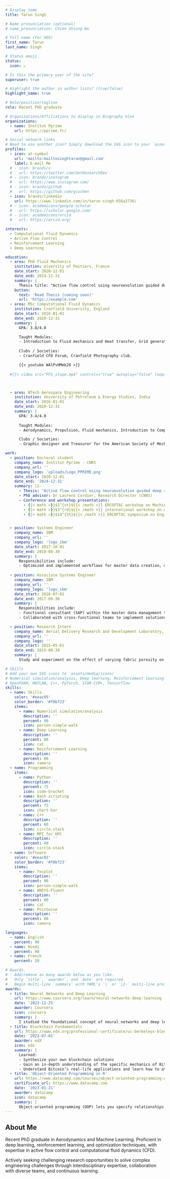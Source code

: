 ```yaml
---
# Display name
title: Tarun Singh

# Name pronunciation (optional)
# name_pronunciation: Chien Shiung Wu

# Full name (for SEO)
first_name: Tarun
last_name: Singh

# Status emoji
status:
  icon: ☕️

# Is this the primary user of the site?
superuser: true

# Highlight the author in author lists? (true/false)
highlight_name: true

# Role/position/tagline
role: Recent PhD graduate

# Organizations/Affiliations to display in Biography blox
organizations:
  - name: Institut Pprime
    url: https://pprime.fr/

# Social network links
# Need to use another icon? Simply download the SVG icon to your `assets/media/icons/` folder.
profiles:
  - icon: at-symbol
    url: 'mailto:mailtosinghtarun@gmail.com'
    label: E-mail Me
  # - icon: brands/x
  #   url: https://twitter.com/GetResearchDev
  # - icon: brands/instagram
  #   url: https://www.instagram.com/
  # - icon: brands/github
  #   url: https://github.com/gcushen
  - icon: brands/linkedin
    url: https://www.linkedin.com/in/tarun-singh-656a2736/
  # - icon: academicons/google-scholar
  #   url: https://scholar.google.com/
  # - icon: academicons/orcid
  #   url: https://orcid.org/

interests:
  - Computational Fluid Dynamics
  - Active Flow Control
  - Reinforcement Learning
  - Deep Learning

education:
  - area: PhD Fluid Mechanics
    institution: Uiversity of Poitiers, France
    date_start: 2020-12-01
    date_end: 2024-12-31
    summary: |
      Thesis title: "Active flow control using neuroevolution guided deep reinforcement learning". Supervised by [Dr Laurent Cordier](https://scholar.google.fr/citations?user=gBmB6loAAAAJ&hl=en), Prof [Ronan Fablet](https://scholar.google.fr/citations?user=0donG7gAAAAJ&hl=en).
    button:
      text: 'Read Thesis (coming soon)'
      url: 'https://example.com'
  - area: MSc Computational Fluid Dynamics
    institution: Cranfield University, England
    date_start: 2016-01-01
    date_end: 2020-12-31
    summary: |
      GPA: 3.8/4.0

      Taught Modules:
      - Introduction to Fluid mechanics and Heat transfer, Grid generation / CAD, Numerical methods and High-Performance Computing, Numerical modelling for Incompressible / Compressible flows, Turbulence Modelling, CFD for Aerospace applications and Rotating wings, CFD for Fluid-Structure Interaction, Data analysis and uncertainty, Role of experimental data in CFD.
      
      Clubs / Societies:
      - Cranfield CFD Forum, Cranfield Photography club.

      {{< youtube WAlPvHMmk28 >}}
      
  #{{< video src="FFS_slope.mp4" controls="true" autoplay="false" loop="true" >}}



  - area: BTech Aerospace Engineering
    institution: University of Petroleum & Energy Studies, India
    date_start: 2016-01-01
    date_end: 2020-12-31
    summary: |
      GPA: 3.4/4.0
      
      Taught Modules:
      - Aerodynamics, Propulsion, Fluid mechanics, Introduction to Computational Fluid Dynamics, Aircraft design, Aircraft structures, Vibrational Analysis, Thermodynamics, Heat transfer, Flight mechanics, Spacecraft Dynamics and attitude control, Orbital mechanics.

      Clubs / Societies:
      - Graphic designer and Treasurer for the American Society of Mechanical Engineers (ASME) collegiate society.

work:
  - position: Doctoral student
    company_name: Institut Pprime - CNRS
    company_url: ''
    company_logo: 'uploads/Logo_PPRIME.png'
    date_start: 2020-12-01
    date_end: '2024-12-31'
    summary: |2-
      - Thesis: "Active flow control using neuroevolution guided deep reinforcement learning".
      - PhD advisor: Dr Laurent Cordier, Research Director (CNRS)
      - Conference and workshop presentations:
        - {{< math >}}$1^{st}${{< /math >}} ERCOFTAC workshop on Machine Learning for Fluid Dynamics (ML4Fluids). Sorbonne University, Paris (03/2024).
        - {{< math >}}$3^{rd}${{< /math >}} international workshop on Artificial Intelligence and Augmented Engineering (AIAE’23). Pascal institute, University of Paris-Saclay (12/2023).
        - {{< math >}}$14^{th}${{< /math >}} ERCOFTAC symposium on Engineering, Turbulence Modelling and Measurements (ETMM14). Barcelona, Spain (09/2023).


  - position: Systems Engineer
    company_name: IBM
    company_url: ''
    company_logo: 'logo_ibm'
    date_start: 2017-10-01
    date_end: 2018-08-30
    summary: |
      Responsibilities include:
      - Optimized and implemented workflows for master data creation, maintenance, and approval for improved process efficiency.
  
  - position: Associate Systems Engineer
    company_name: IBM
    company_url: ''
    company_logo: 'logo_ibm'
    date_start: 2016-07-01
    date_end: 2017-09-30
    summary: |
      Responsibilities include:
      - Functional consultant (SAP) within the master data management team of Arkema chemicals, France. 
      - Collaborated with cross-functional teams to implement solutions for the client.

  - position: Research Intern
    company_name: Aerial Delivery Research and Development Laboratory, DRDO (Govt. of India)
    company_url: ''
    company_logo: ''
    date_start: 2015-05-01
    date_end: 2015-08-30
    summary: |
      Study and experiment on the effect of varying fabric porosity on aerodynamic characteristics of a parachute.

# Skills
# Add your own SVG icons to `assets/media/icons/`
# Numerical simulation/analysis, Deep learning, Reinforcement learning Python, Tecplot, ANSYS-Fluent, Pointwise
# OpenFOAM, MATLAB, C++, PyTorch, STAR-CCM+, Tensorflow
skills: 
  - name: Skills
    color: '#eeac05'
    color_border: '#f0bf23'
    items:
      - name: Numerical simulation/analysis
        description: ''
        percent: 90
        icon: person-simple-walk
      - name: Deep Learning
        description: ''
        percent: 80
        icon: cat
      - name: Reinforcement Learning 
        description: ''
        percent: 80
        icon: camera
  - name: Programming 
    items:
      - name: Python
        description: ''
        percent: 75
        icon: code-bracket
      - name: Bash scripting
        description: ''
        percent: 75
        icon: chart-bar
      - name: C++
        description: ''
        percent: 60
        icon: circle-stack
      - name: MPI for HPC
        description: ''
        percent: 40
        icon: circle-stack
  - name: Software
    color: '#eeac02'
    color_border: '#f0bf23'
    items:
      - name: Tecplot
        description: ''
        percent: 90
        icon: person-simple-walk
      - name: ANSYS-Fluent
        description: ''
        percent: 80
        icon: cat
      - name: Pointwise
        description: ''
        percent: 80
        icon: camera

languages:
  - name: English
    percent: 98
  - name: Hindi
    percent: 98
  - name: French
    percent: 20

# Awards.
#   Add/remove as many awards below as you like.
#   Only `title`, `awarder`, and `date` are required.
#   Begin multi-line `summary` with YAML's `|` or `|2-` multi-line prefix and indent 2 spaces below.
awards:
  - title: Neural Networks and Deep Learning
    url: https://www.coursera.org/learn/neural-networks-deep-learning
    date: '2023-11-25'
    awarder: Coursera
    icon: coursera
    summary: |
      I studied the foundational concept of neural networks and deep learning. By the end, I was familiar with the significant technological trends driving the rise of deep learning; build, train, and apply fully connected deep neural networks; implement efficient (vectorized) neural networks; identify key parameters in a neural network’s architecture; and apply deep learning to your own applications.
  - title: Blockchain Fundamentals
    url: https://www.edx.org/professional-certificate/uc-berkeleyx-blockchain-fundamentals
    date: '2023-07-01'
    awarder: edX
    icon: edx
    summary: |
      Learned:
      - Synthesize your own blockchain solutions
      - Gain an in-depth understanding of the specific mechanics of Bitcoin
      - Understand Bitcoin’s real-life applications and learn how to attack and destroy Bitcoin, Ethereum, smart contracts and Dapps, and alternatives to Bitcoin’s Proof-of-Work consensus algorithm
  - title: 'Object-Oriented Programming in R'
    url: https://www.datacamp.com/courses/object-oriented-programming-with-s3-and-r6-in-r
    certificate_url: https://www.datacamp.com
    date: '2023-01-21'
    awarder: datacamp
    icon: datacamp
    summary: |
      Object-oriented programming (OOP) lets you specify relationships between functions and the objects that they can act on, helping you manage complexity in your code. This is an intermediate level course, providing an introduction to OOP, using the S3 and R6 systems. S3 is a great day-to-day R programming tool that simplifies some of the functions that you write. R6 is especially useful for industry-specific analyses, working with web APIs, and building GUIs.
---
```


## About Me

Recent PhD graduate in Aerodynamics and Machine Learning. Proficient in deep learning, reinforcement learning, and optimization techniques, with expertise in active flow control and computational fluid dynamics (CFD). 

Actively seeking challenging research opportunities to solve complex engineering challenges through interdisciplinary expertise, collaboration with diverse teams, and continuous learning.